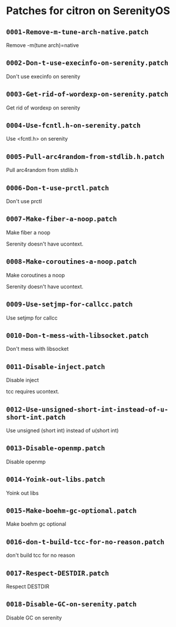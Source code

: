 # Patches for citron on SerenityOS

## `0001-Remove-m-tune-arch-native.patch`

Remove -m(tune arch)=native


## `0002-Don-t-use-execinfo-on-serenity.patch`

Don't use execinfo on serenity


## `0003-Get-rid-of-wordexp-on-serenity.patch`

Get rid of wordexp on serenity


## `0004-Use-fcntl.h-on-serenity.patch`

Use <fcntl.h> on serenity


## `0005-Pull-arc4random-from-stdlib.h.patch`

Pull arc4random from stdlib.h


## `0006-Don-t-use-prctl.patch`

Don't use prctl


## `0007-Make-fiber-a-noop.patch`

Make fiber a noop

Serenity doesn't have ucontext.

## `0008-Make-coroutines-a-noop.patch`

Make coroutines a noop

Serenity doesn't have ucontext.

## `0009-Use-setjmp-for-callcc.patch`

Use setjmp for callcc


## `0010-Don-t-mess-with-libsocket.patch`

Don't mess with libsocket


## `0011-Disable-inject.patch`

Disable inject

tcc requires ucontext.

## `0012-Use-unsigned-short-int-instead-of-u-short-int.patch`

Use unsigned (short int) instead of u(short int)


## `0013-Disable-openmp.patch`

Disable openmp


## `0014-Yoink-out-libs.patch`

Yoink out libs


## `0015-Make-boehm-gc-optional.patch`

Make boehm gc optional


## `0016-don-t-build-tcc-for-no-reason.patch`

don't build tcc for no reason


## `0017-Respect-DESTDIR.patch`

Respect DESTDIR


## `0018-Disable-GC-on-serenity.patch`

Disable GC on serenity


